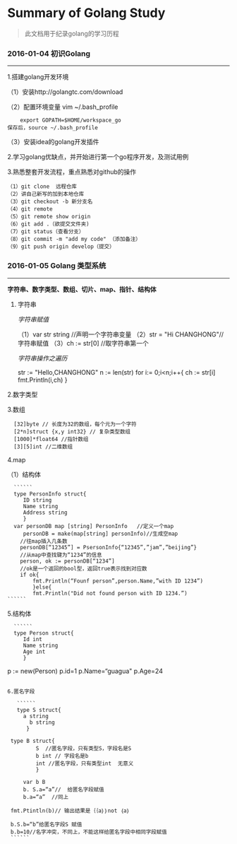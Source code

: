 # Summary of Golang Study

>  此文档用于纪录golang的学习历程

### 2016-01-04 初识Golang
   ------
   1.搭建golang开发环境
   
   （1）安装http://golangtc.com/download
   
   （2）配置环境变量
        vim ~/.bash_profile
        
        export GOPATH=$HOME/workspace_go
    保存后，source ~/.bash_profile
    
   （3）安装idea的golang开发插件
   
   2.学习golang优缺点，并开始进行第一个go程序开发，及测试用例
   
   3.熟悉整套开发流程，重点熟悉对github的操作
   
    （1）git clone  远程仓库
    （2）讲自己新写的加到本地仓库
    （3）git checkout -b 新分支名 
    （4）git remote
    （5）git remote show origin
    （6）git add .（欲提交文件夹)
    （7）git status（查看分支）
    （8）git commit -m "add my code" （添加备注）
    （9）git push origin develop（提交）
    
   ### 2016-01-05  Golang  类型系统
   -----
   **字符串、数字类型、数组、切片、map、指针、结构体**
   
   1. 字符串
   
      *字符串赋值*

    	（1）var str string //声明一个字符串变量
    	（2）str = "Hi CHANGHONG"// 字符串赋值
    	（3）ch := str[0] //取字符串第一个
    
      *字符串操作之遍历*
      
      str := "Hello,CHANGHONG"
      n := len(str)
      for i:= 0;i<n;i++{
      ch := str[i]
      fmt.Println(i,ch)
      }
      
   2.数字类型
   
   3.数组
   
      [32]byte // 长度为32的数组，每个元为一个字符
      [2*n]struct {x,y int32} // 复杂类型数组
      [1000]*float64 //指针数组
      [3][5]int //二维数组
      
   4.map
   
   （1）结构体
   
      ``````
      type PersonInfo struct{
         ID string
         Name string
         Address string
         }
      var personDB map [string] PersonInfo   //定义一个map
         personDB = make(map[string] personInfo)//生成空map
		//往map插入几条数
		personDB[“12345”] = PsersonInfo{“12345”,”jam”,”beijing”}
		//从map中查找键为“1234”的信息
		person, ok := personDB[“1234”]
		//ok是一个返回的bool型，返回true表示找到对应数
		if ok{
			fmt.Println(“Founf person”,person.Name,”with ID 1234”)
			}else{
			fmt.Println("Did not found person with ID 1234.”)
	``````

   5.结构体
   
      ``````
      type Person struct{
         Id int
         Name string
         Age int
         } 

   p := new(Person)
   p.id=1
   p.Name=“guagua"
   p.Age=24
   ``````

   6.匿名字段
	
      ``````
      type S struct{
      	a string 
	      b string
         }
	
	type B struct{
      		S  //匿名字段，只有类型S，字段名是S
      		b int // 字段名是b
      		int //匿名字段，只有类型int  无意义
         	}

      	var b B
      	b. S.a=“a”//  给匿名字段赋值
      	b.a=“a”  //同上

   	fmt.Ptintln(b)// 输出结果是｛｛a｝｝not ｛a｝

   	b.S.b=“b”给匿名字段S 赋值
   	b.b=10//名字冲突，不同上，不能这样给匿名字段中相同字段赋值
	``````
